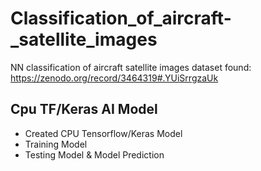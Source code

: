 # Classification_of_aircraft-_satellite_images

NN classification of aircraft satellite images
dataset found:  https://zenodo.org/record/3464319#.YUiSrrgzaUk 

## Cpu TF/Keras AI Model

* Created CPU Tensorflow/Keras Model
* Training Model
* Testing Model & Model Prediction